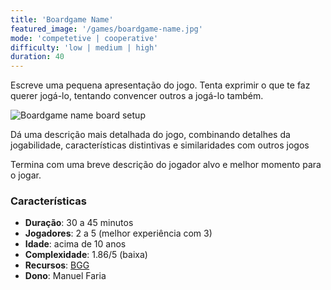 ```yaml
---
title: 'Boardgame Name'
featured_image: '/games/boardgame-name.jpg'
mode: 'competetive | cooperative'
difficulty: 'low | medium | high'
duration: 40
---
```

Escreve uma pequena apresentação do jogo. Tenta exprimir o que te faz querer jogá-lo, tentando convencer outros a
jogá-lo também.

<!--more-->

![Boardgame name board setup](/games/boardgame-name.jpg)

Dá uma descrição mais detalhada do jogo, combinando detalhes da jogabilidade, características distintivas e
similaridades com outros jogos

Termina com uma breve descrição do jogador alvo e melhor momento para o jogar.

### Características

- **Duração**: 30 a 45 minutos
- **Jogadores**: 2 a 5 (melhor experiência com 3)
- **Idade**: acima de 10 anos
- **Complexidade**: 1.86/5 (baixa)
- **Recursos**: [BGG]()
- **Dono**: Manuel Faria
